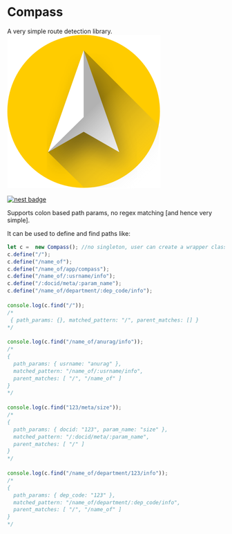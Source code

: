 # Compass
A very simple route detection library.\
![compass logo (image)](./logo.svg)

[![nest badge](https://nest.land/badge.svg)](https://nest.land/package/compass)

Supports colon based path params, no regex matching [and hence very simple].


It can be used to define and find paths like:
```js
let c =  new Compass(); //no singleton, user can create a wrapper class over it if they want singleton behavior
c.define("/");
c.define("/name_of");
c.define("/name_of/app/compass");
c.define("/name_of/:usrname/info");
c.define("/:docid/meta/:param_name");
c.define("/name_of/department/:dep_code/info");

console.log(c.find("/"));
/*
 { path_params: {}, matched_pattern: "/", parent_matches: [] }
*/

console.log(c.find("/name_of/anurag/info"));
/*
{
  path_params: { usrname: "anurag" },
  matched_pattern: "/name_of/:usrname/info",
  parent_matches: [ "/", "/name_of" ]
}
*/

console.log(c.find("123/meta/size"));
/*
{
  path_params: { docid: "123", param_name: "size" },
  matched_pattern: "/:docid/meta/:param_name",
  parent_matches: [ "/" ]
}
*/

console.log(c.find("/name_of/department/123/info"));
/*
{
  path_params: { dep_code: "123" },
  matched_pattern: "/name_of/department/:dep_code/info",
  parent_matches: [ "/", "/name_of" ]
}
*/
```
